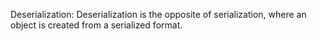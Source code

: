 Deserialization: Deserialization is the opposite of serialization, where an object is created from a serialized format.